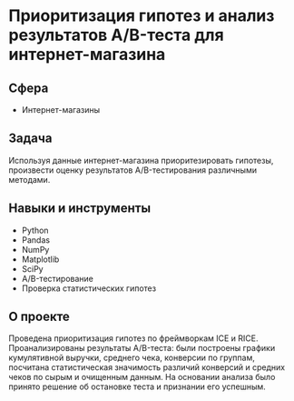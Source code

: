 # Приоритизация гипотез и анализ результатов A/B-теста для интернет-магазина

## Сфера
- Интернет-магазины

## Задача
Используя данные интернет-магазина приоритезировать гипотезы, произвести оценку результатов A/B-тестирования различными методами.

## Навыки и инструменты
- Python
- Pandas
- NumPy
- Matplotlib
- SciPy
- A/B-тестирование
- Проверка статистических гипотез

## О проекте
Проведена приоритизация гипотез по фреймворкам ICE и RICE. Проанализированы
результаты A/B-теста: были построены графики кумулятивной выручки, среднего чека,
конверсии по группам, посчитана статистическая значимость различий конверсий
и средних чеков по сырым и очищенным данным. На основании анализа было
принято решение об остановке теста и признании его успешным.
